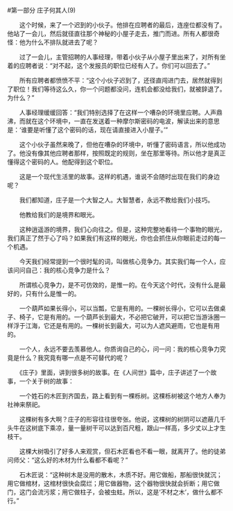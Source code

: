 #第一部分 庄子何其人(9)

　　这个时候，来了一个迟到的小伙子。他排在应聘者的最后，连座位都没有了。他站了一会儿，然后就径直往那个神秘的小屋子走去，推门而进。所有人都很奇怪：他为什么不排队就进去了呢？

　　过了一会儿，主管招聘的人事经理，带着小伙子从小屋子里出来了，对所有坐着的应聘者说：“对不起，这个发报员的职位已经有人了。你们可以回去了。”

　　所有应聘者都愤愤不平：“这个小伙子迟到了，还径直闯进门去，居然就得到了职位！我们等待这么久，你一个问题都没问，连机会都没给我们，就被辞退了。为什么？”

　　人事经理缓缓回答：“我们特别选择了在这样一个嘈杂的环境里应聘。人声鼎沸，而就在这个环境中，一直在发送着一种摩尔斯密码的电波，解读出来的意思是：‘谁要是听懂了这个密码的话，现在请直接进入小屋子。’”

　　这个小伙子虽然来晚了，但他在嘈杂的环境中，听懂了密码语言，所以他成功了。他没有像其他应聘者那样，按照既定的规则，坐在那里等待。所以他才是真正懂得这个密码的人。他配得到这个职位。

　　这是一个现代生活里的故事。这样的机遇，谁说不会随时出现在我们的身边呢？

　　我们都知道，庄子是一个大智之人。大智慧者，永远不教给我们小技巧。

　　他教给我们的是境界和眼光。

　　这种逍遥游的境界，我们心向往之。但是，这种完整地看待一个事物的眼光，我们真正了然于心了吗？如果我们有这样的眼光，你也会抓住从你眼前走过的每一个机遇。

　　今天我们经常提到一个很时髦的词，叫做核心竞争力。其实我们每一个人，应该问问自己：我的核心竞争力是什么？

　　所谓核心竞争力，是不可仿效的，是惟一的。在今天这个时代，没有什么是最好的，只有什么是惟一的。

　　一个葫芦如果长得小，可以当瓢，它是有用的。一棵树长得小，它可以去做桌子、椅子，它是有用的。一个葫芦长到最大，不必把它破开，可以把它当游泳圈一样浮于江海，它还是有用的。一棵树长到最大，可以为人遮风避雨，它也是有用的。

　　一个人，永远不要去羡慕他人。你质询自己的心，问一问：我的核心竞争力究竟是什么？我究竟有哪一点是不可替代的呢？

　　《庄子》里面，讲到很多树的故事。在《人间世》篇中，庄子讲述了一个故事，一个关于树的故事：

　　一个姓石的木匠到齐国去，路上看到有一棵栎树。这棵栎树被这个地方人奉为社神来祭祀。

　　这棵树有多大啊？庄子的形容往往很夸张。他说，这棵树的树阴可以遮蔽几千头牛在这树底下乘凉，量一量树干可以达到百尺粗，跟山一样高，多少丈以上才生枝干。

　　这棵大树吸引了好多人来观赏，但石木匠看也不看一眼，就离开了。他的徒弟问师父：“这么好的木材为什么看都不看呢？”

　　石木匠说：“这种树木是没用的散木，木质不好。用它做船，那船很快就沉；用它做棺材，这棺材很快会腐烂；用它做器物，这个器物很快就会折断；用它做门，这门会流污浆；用它做柱子，会被虫蛀。所以，这是‘不材之木’，做什么都不行。”